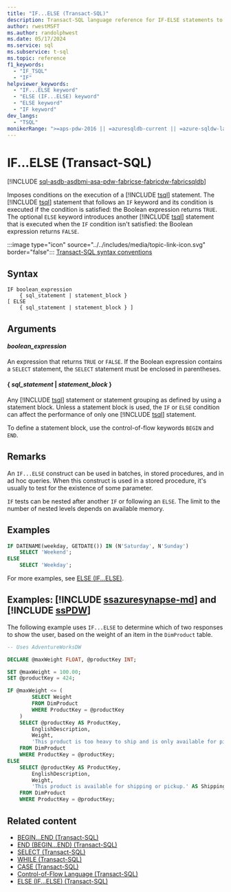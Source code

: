```yaml
---
title: "IF...ELSE (Transact-SQL)"
description: Transact-SQL language reference for IF-ELSE statements to provide control flow.
author: rwestMSFT
ms.author: randolphwest
ms.date: 05/17/2024
ms.service: sql
ms.subservice: t-sql
ms.topic: reference
f1_keywords:
  - "IF_TSQL"
  - "IF"
helpviewer_keywords:
  - "IF...ELSE keyword"
  - "ELSE (IF...ELSE) keyword"
  - "ELSE keyword"
  - "IF keyword"
dev_langs:
  - "TSQL"
monikerRange: ">=aps-pdw-2016 || =azuresqldb-current || =azure-sqldw-latest || >=sql-server-2016 || >=sql-server-linux-2017 || =azuresqldb-mi-current || =fabric"
---
```

# IF...ELSE (Transact-SQL)

[!INCLUDE [sql-asdb-asdbmi-asa-pdw-fabricse-fabricdw-fabricsqldb](../../includes/applies-to-version/sql-asdb-asdbmi-asa-pdw-fabricse-fabricdw-fabricsqldb.md)]

Imposes conditions on the execution of a [!INCLUDE [tsql](../../includes/tsql-md.md)] statement. The [!INCLUDE [tsql](../../includes/tsql-md.md)] statement that follows an `IF` keyword and its condition is executed if the condition is satisfied: the Boolean expression returns `TRUE`. The optional `ELSE` keyword introduces another [!INCLUDE [tsql](../../includes/tsql-md.md)] statement that is executed when the `IF` condition isn't satisfied: the Boolean expression returns `FALSE`.

:::image type="icon" source="../../includes/media/topic-link-icon.svg" border="false"::: [Transact-SQL syntax conventions](../../t-sql/language-elements/transact-sql-syntax-conventions-transact-sql.md)

## Syntax

```syntaxsql
IF boolean_expression
    { sql_statement | statement_block }
[ ELSE
    { sql_statement | statement_block } ]
```

## Arguments

#### *boolean_expression*

An expression that returns `TRUE` or `FALSE`. If the Boolean expression contains a `SELECT` statement, the `SELECT` statement must be enclosed in parentheses.

#### { *sql_statement* | *statement_block* }

Any [!INCLUDE [tsql](../../includes/tsql-md.md)] statement or statement grouping as defined by using a statement block. Unless a statement block is used, the `IF` or `ELSE` condition can affect the performance of only one [!INCLUDE [tsql](../../includes/tsql-md.md)] statement.

To define a statement block, use the control-of-flow keywords `BEGIN` and `END`.

## Remarks

An `IF...ELSE` construct can be used in batches, in stored procedures, and in ad hoc queries. When this construct is used in a stored procedure, it's usually to test for the existence of some parameter.

`IF` tests can be nested after another `IF` or following an `ELSE`. The limit to the number of nested levels depends on available memory.

## Examples

```sql
IF DATENAME(weekday, GETDATE()) IN (N'Saturday', N'Sunday')
    SELECT 'Weekend';
ELSE
    SELECT 'Weekday';
```

For more examples, see [ELSE (IF...ELSE)](else-if-else-transact-sql.md).

## Examples: [!INCLUDE [ssazuresynapse-md](../../includes/ssazuresynapse-md.md)] and [!INCLUDE [ssPDW](../../includes/sspdw-md.md)]

The following example uses `IF...ELSE` to determine which of two responses to show the user, based on the weight of an item in the `DimProduct` table.

```sql
-- Uses AdventureWorksDW

DECLARE @maxWeight FLOAT, @productKey INT;

SET @maxWeight = 100.00;
SET @productKey = 424;

IF @maxWeight <= (
        SELECT Weight
        FROM DimProduct
        WHERE ProductKey = @productKey
    )
    SELECT @productKey AS ProductKey,
        EnglishDescription,
        Weight,
        'This product is too heavy to ship and is only available for pickup.' AS ShippingStatus
    FROM DimProduct
    WHERE ProductKey = @productKey;
ELSE
    SELECT @productKey AS ProductKey,
        EnglishDescription,
        Weight,
        'This product is available for shipping or pickup.' AS ShippingStatus
    FROM DimProduct
    WHERE ProductKey = @productKey;
```

## Related content

- [BEGIN...END (Transact-SQL)](begin-end-transact-sql.md)
- [END (BEGIN...END) (Transact-SQL)](end-begin-end-transact-sql.md)
- [SELECT (Transact-SQL)](../queries/select-transact-sql.md)
- [WHILE (Transact-SQL)](while-transact-sql.md)
- [CASE (Transact-SQL)](case-transact-sql.md)
- [Control-of-Flow Language (Transact-SQL)](control-of-flow.md)
- [ELSE (IF...ELSE) (Transact-SQL)](else-if-else-transact-sql.md)
